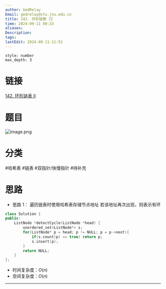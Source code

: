 ```yaml
---
author: GedRelay
Email: gedrelay@stu.jnu.edu.cn
title: 142. 环形链表 II
time: 2024-09-11 00:33
aliases: 
Description: 
tags: 
lastEdit: 2024-09-11-11:52
---
```


```toc
style: number
max_depth: 3
```

# 链接
[142. 环形链表 II](https://leetcode.cn/problems/linked-list-cycle-ii/) 

# 题目
![image.png](https://ged-pic-bed.oss-cn-guangzhou.aliyuncs.com/img/202409110033413.png)


# 分类
#哈希表 #链表 #双指针/快慢指针 
#待补充 
# 思路
- 思路 1：
遍历链表时使用哈希表存储节点地址
若该地址再次出现，则表示有环


```cpp
class Solution {
public:
    ListNode *detectCycle(ListNode *head) {
        unordered_set<ListNode*> s;
        for(ListNode* p = head; p != NULL; p = p->next){
            if(s.count(p) == true) return p;
            s.insert(p);
        }
        return NULL;
    }
};
```


- 时间复杂度：${O\left( n \right)  }$ 
- 空间复杂度：${O\left( n \right)  }$ 


---

